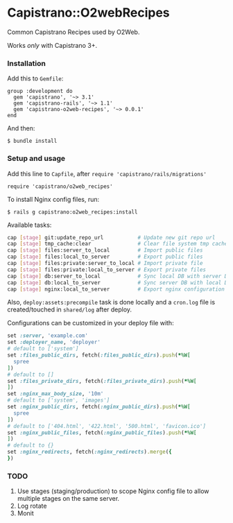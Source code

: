 # Capistrano::O2webRecipes

Common Capistrano Recipes used by O2Web.

Works *only* with Capistrano 3+.

### Installation

Add this to `Gemfile`:

    group :development do
      gem 'capistrano', '~> 3.1'
      gem 'capistrano-rails', '~> 1.1'
      gem 'capistrano-o2web-recipes', '~> 0.0.1'
    end

And then:

    $ bundle install

### Setup and usage

Add this line to `Capfile`, after `require 'capistrano/rails/migrations'`

    require 'capistrano/o2web_recipes'
    
To install Nginx config files, run:

    $ rails g capistrano:o2web_recipes:install
    
Available tasks:

```bash
cap [stage] git:update_repo_url           # Update new git repo url
cap [stage] tmp_cache:clear               # Clear file system tmp cache
cap [stage] files:server_to_local         # Import public files
cap [stage] files:local_to_server         # Export public files
cap [stage] files:private:server_to_local # Import private file
cap [stage] files:private:local_to_server # Export private files
cap [stage] db:server_to_local            # Sync local DB with server DB
cap [stage] db:local_to_server            # Sync server DB with local DB
cap [stage] nginx:local_to_server         # Export nginx configuration files
```

Also, `deploy:assets:precompile` task is done locally and a `cron.log` file is created/touched in `shared/log` after deploy.

Configurations can be customized in your deploy file with:

```ruby
set :server, 'example.com'
set :deployer_name, 'deployer'
# default to ['system']
set :files_public_dirs, fetch(:files_public_dirs).push(*%W[
  spree
])
# default to []
set :files_private_dirs, fetch(:files_private_dirs).push(*%W[
])
set :nginx_max_body_size, '10m'
# default to ['system', 'images']
set :nginx_public_dirs, fetch(:nginx_public_dirs).push(*%W[
  spree
])
# default to ['404.html', '422.html', '500.html', 'favicon.ico']
set :nginx_public_files, fetch(:nginx_public_files).push(*%W[
])
# default to {}
set :nginx_redirects, fetch(:nginx_redirects).merge({
})
```

### TODO

1. Use stages (staging/production) to scope Nginx config file to allow multiple stages on the same server.
1. Log rotate
1. Monit
